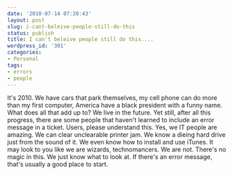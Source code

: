 ```yaml
---
date: '2010-07-14 07:20:43'
layout: post
slug: i-cant-beleive-people-still-do-this
status: publish
title: I can't beleive people still do this....
wordpress_id: '301'
categories:
- Personal
tags:
- errors
- people
---
```


It's 2010. We have cars that park themselves, my cell phone can do more than my first computer, America have a black president with a funny name. What does all that add up to? We live in the future. Yet still, after all this progress, there are some people that haven't learned to include an error message in a ticket.
Users, please understand this. Yes, we IT people are amazing. We can clear unclearable printer jam. We know a dieing hard drive just from the sound of it. We even know how to install and use iTunes. It may look to you like we are wizards, technomancers. We are not. There's no magic in this. We just know what to look at. If there's an error message, that's usually a good place to start.
